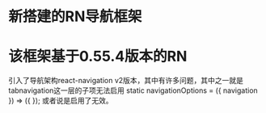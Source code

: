 # 新搭建的RN导航框架
# 该框架基于0.55.4版本的RN

引入了导航架构react-navigation v2版本，其中有许多问题，其中之一就是tabnavigation这一层的子项无法启用
static navigationOptions = ({ navigation }) => ({
});
或者说是启用了无效。
